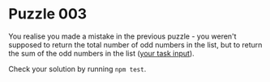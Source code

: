 # Puzzle 003

You realise you made a mistake in the previous puzzle - you weren't supposed to return the total number of odd numbers in the list, but to return the sum of the odd numbers in the list ([your task input](./data.json)).

Check your solution by running `npm test`.
